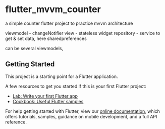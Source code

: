 # flutter_mvvm_counter

a simple counter flutter project to practice mvvm architecture

viewmodel - changeNotifier
view - stateless widget
repository - service to get & set data, here sharedpreferences

can be several viewmodels,



## Getting Started

This project is a starting point for a Flutter application.

A few resources to get you started if this is your first Flutter project:

- [Lab: Write your first Flutter app](https://flutter.dev/docs/get-started/codelab)
- [Cookbook: Useful Flutter samples](https://flutter.dev/docs/cookbook)

For help getting started with Flutter, view our
[online documentation](https://flutter.dev/docs), which offers tutorials,
samples, guidance on mobile development, and a full API reference.
